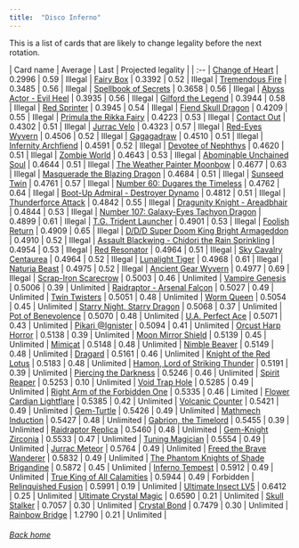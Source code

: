 ```yaml
---
title:  "Disco Inferno"
---
```


This is a list of cards that are likely to change legality before the next rotation.

| Card name | Average | Last | Projected legality |
| :-- |
[Change of Heart](https://db.ygoprodeck.com/card/?search=Change%20of%20Heart) | 0.2996 | 0.59 | Illegal |
[Fairy Box](https://db.ygoprodeck.com/card/?search=Fairy%20Box) | 0.3392 | 0.52 | Illegal |
[Tremendous Fire](https://db.ygoprodeck.com/card/?search=Tremendous%20Fire) | 0.3485 | 0.56 | Illegal |
[Spellbook of Secrets](https://db.ygoprodeck.com/card/?search=Spellbook%20of%20Secrets) | 0.3658 | 0.56 | Illegal |
[Abyss Actor - Evil Heel](https://db.ygoprodeck.com/card/?search=Abyss%20Actor%20-%20Evil%20Heel) | 0.3935 | 0.56 | Illegal |
[Gilford the Legend](https://db.ygoprodeck.com/card/?search=Gilford%20the%20Legend) | 0.3944 | 0.58 | Illegal |
[Red Sprinter](https://db.ygoprodeck.com/card/?search=Red%20Sprinter) | 0.3945 | 0.54 | Illegal |
[Fiend Skull Dragon](https://db.ygoprodeck.com/card/?search=Fiend%20Skull%20Dragon) | 0.4209 | 0.55 | Illegal |
[Primula the Rikka Fairy](https://db.ygoprodeck.com/card/?search=Primula%20the%20Rikka%20Fairy) | 0.4223 | 0.53 | Illegal |
[Contact Out](https://db.ygoprodeck.com/card/?search=Contact%20Out) | 0.4302 | 0.51 | Illegal |
[Jurrac Velo](https://db.ygoprodeck.com/card/?search=Jurrac%20Velo) | 0.4323 | 0.57 | Illegal |
[Red-Eyes Wyvern](https://db.ygoprodeck.com/card/?search=Red-Eyes%20Wyvern) | 0.4506 | 0.52 | Illegal |
[Gagagadraw](https://db.ygoprodeck.com/card/?search=Gagagadraw) | 0.4510 | 0.51 | Illegal |
[Infernity Archfiend](https://db.ygoprodeck.com/card/?search=Infernity%20Archfiend) | 0.4591 | 0.52 | Illegal |
[Devotee of Nephthys](https://db.ygoprodeck.com/card/?search=Devotee%20of%20Nephthys) | 0.4620 | 0.51 | Illegal |
[Zombie World](https://db.ygoprodeck.com/card/?search=Zombie%20World) | 0.4643 | 0.53 | Illegal |
[Abominable Unchained Soul](https://db.ygoprodeck.com/card/?search=Abominable%20Unchained%20Soul) | 0.4644 | 0.51 | Illegal |
[The Weather Painter Moonbow](https://db.ygoprodeck.com/card/?search=The%20Weather%20Painter%20Moonbow) | 0.4677 | 0.63 | Illegal |
[Masquerade the Blazing Dragon](https://db.ygoprodeck.com/card/?search=Masquerade%20the%20Blazing%20Dragon) | 0.4684 | 0.51 | Illegal |
[Sunseed Twin](https://db.ygoprodeck.com/card/?search=Sunseed%20Twin) | 0.4761 | 0.57 | Illegal |
[Number 60: Dugares the Timeless](https://db.ygoprodeck.com/card/?search=Number%2060:%20Dugares%20the%20Timeless) | 0.4762 | 0.64 | Illegal |
[Boot-Up Admiral - Destroyer Dynamo](https://db.ygoprodeck.com/card/?search=Boot-Up%20Admiral%20-%20Destroyer%20Dynamo) | 0.4812 | 0.51 | Illegal |
[Thunderforce Attack](https://db.ygoprodeck.com/card/?search=Thunderforce%20Attack) | 0.4842 | 0.55 | Illegal |
[Dragunity Knight - Areadbhair](https://db.ygoprodeck.com/card/?search=Dragunity%20Knight%20-%20Areadbhair) | 0.4844 | 0.53 | Illegal |
[Number 107: Galaxy-Eyes Tachyon Dragon](https://db.ygoprodeck.com/card/?search=Number%20107:%20Galaxy-Eyes%20Tachyon%20Dragon) | 0.4899 | 0.61 | Illegal |
[T.G. Trident Launcher](https://db.ygoprodeck.com/card/?search=T.G.%20Trident%20Launcher) | 0.4901 | 0.53 | Illegal |
[Foolish Return](https://db.ygoprodeck.com/card/?search=Foolish%20Return) | 0.4909 | 0.65 | Illegal |
[D/D/D Super Doom King Bright Armageddon](https://db.ygoprodeck.com/card/?search=D/D/D%20Super%20Doom%20King%20Bright%20Armageddon) | 0.4910 | 0.52 | Illegal |
[Assault Blackwing - Chidori the Rain Sprinkling](https://db.ygoprodeck.com/card/?search=Assault%20Blackwing%20-%20Chidori%20the%20Rain%20Sprinkling) | 0.4954 | 0.53 | Illegal |
[Red Resonator](https://db.ygoprodeck.com/card/?search=Red%20Resonator) | 0.4964 | 0.51 | Illegal |
[Sky Cavalry Centaurea](https://db.ygoprodeck.com/card/?search=Sky%20Cavalry%20Centaurea) | 0.4964 | 0.52 | Illegal |
[Lunalight Tiger](https://db.ygoprodeck.com/card/?search=Lunalight%20Tiger) | 0.4968 | 0.61 | Illegal |
[Naturia Beast](https://db.ygoprodeck.com/card/?search=Naturia%20Beast) | 0.4975 | 0.52 | Illegal |
[Ancient Gear Wyvern](https://db.ygoprodeck.com/card/?search=Ancient%20Gear%20Wyvern) | 0.4977 | 0.69 | Illegal |
[Scrap-Iron Scarecrow](https://db.ygoprodeck.com/card/?search=Scrap-Iron%20Scarecrow) | 0.5003 | 0.46 | Unlimited |
[Vampire Genesis](https://db.ygoprodeck.com/card/?search=Vampire%20Genesis) | 0.5006 | 0.39 | Unlimited |
[Raidraptor - Arsenal Falcon](https://db.ygoprodeck.com/card/?search=Raidraptor%20-%20Arsenal%20Falcon) | 0.5027 | 0.49 | Unlimited |
[Twin Twisters](https://db.ygoprodeck.com/card/?search=Twin%20Twisters) | 0.5051 | 0.48 | Unlimited |
[Worm Queen](https://db.ygoprodeck.com/card/?search=Worm%20Queen) | 0.5054 | 0.45 | Unlimited |
[Starry Night, Starry Dragon](https://db.ygoprodeck.com/card/?search=Starry%20Night,%20Starry%20Dragon) | 0.5068 | 0.37 | Unlimited |
[Pot of Benevolence](https://db.ygoprodeck.com/card/?search=Pot%20of%20Benevolence) | 0.5070 | 0.48 | Unlimited |
[U.A. Perfect Ace](https://db.ygoprodeck.com/card/?search=U.A.%20Perfect%20Ace) | 0.5071 | 0.43 | Unlimited |
[Pikari @Ignister](https://db.ygoprodeck.com/card/?search=Pikari%20@Ignister) | 0.5094 | 0.41 | Unlimited |
[Orcust Harp Horror](https://db.ygoprodeck.com/card/?search=Orcust%20Harp%20Horror) | 0.5138 | 0.39 | Unlimited |
[Moon Mirror Shield](https://db.ygoprodeck.com/card/?search=Moon%20Mirror%20Shield) | 0.5139 | 0.45 | Unlimited |
[Mimicat](https://db.ygoprodeck.com/card/?search=Mimicat) | 0.5148 | 0.48 | Unlimited |
[Nimble Beaver](https://db.ygoprodeck.com/card/?search=Nimble%20Beaver) | 0.5149 | 0.48 | Unlimited |
[Dragard](https://db.ygoprodeck.com/card/?search=Dragard) | 0.5161 | 0.46 | Unlimited |
[Knight of the Red Lotus](https://db.ygoprodeck.com/card/?search=Knight%20of%20the%20Red%20Lotus) | 0.5183 | 0.48 | Unlimited |
[Hamon, Lord of Striking Thunder](https://db.ygoprodeck.com/card/?search=Hamon,%20Lord%20of%20Striking%20Thunder) | 0.5191 | 0.39 | Unlimited |
[Piercing the Darkness](https://db.ygoprodeck.com/card/?search=Piercing%20the%20Darkness) | 0.5246 | 0.46 | Unlimited |
[Spirit Reaper](https://db.ygoprodeck.com/card/?search=Spirit%20Reaper) | 0.5253 | 0.10 | Unlimited |
[Void Trap Hole](https://db.ygoprodeck.com/card/?search=Void%20Trap%20Hole) | 0.5285 | 0.49 | Unlimited |
[Right Arm of the Forbidden One](https://db.ygoprodeck.com/card/?search=Right%20Arm%20of%20the%20Forbidden%20One) | 0.5335 | 0.46 | Limited |
[Flower Cardian Lightflare](https://db.ygoprodeck.com/card/?search=Flower%20Cardian%20Lightflare) | 0.5385 | 0.42 | Unlimited |
[Volcanic Counter](https://db.ygoprodeck.com/card/?search=Volcanic%20Counter) | 0.5421 | 0.49 | Unlimited |
[Gem-Turtle](https://db.ygoprodeck.com/card/?search=Gem-Turtle) | 0.5426 | 0.49 | Unlimited |
[Mathmech Induction](https://db.ygoprodeck.com/card/?search=Mathmech%20Induction) | 0.5427 | 0.48 | Unlimited |
[Gabrion, the Timelord](https://db.ygoprodeck.com/card/?search=Gabrion,%20the%20Timelord) | 0.5455 | 0.39 | Unlimited |
[Raidraptor Replica](https://db.ygoprodeck.com/card/?search=Raidraptor%20Replica) | 0.5460 | 0.48 | Unlimited |
[Gem-Knight Zirconia](https://db.ygoprodeck.com/card/?search=Gem-Knight%20Zirconia) | 0.5533 | 0.47 | Unlimited |
[Tuning Magician](https://db.ygoprodeck.com/card/?search=Tuning%20Magician) | 0.5554 | 0.49 | Unlimited |
[Jurrac Meteor](https://db.ygoprodeck.com/card/?search=Jurrac%20Meteor) | 0.5764 | 0.49 | Unlimited |
[Freed the Brave Wanderer](https://db.ygoprodeck.com/card/?search=Freed%20the%20Brave%20Wanderer) | 0.5832 | 0.49 | Unlimited |
[The Phantom Knights of Shade Brigandine](https://db.ygoprodeck.com/card/?search=The%20Phantom%20Knights%20of%20Shade%20Brigandine) | 0.5872 | 0.45 | Unlimited |
[Inferno Tempest](https://db.ygoprodeck.com/card/?search=Inferno%20Tempest) | 0.5912 | 0.49 | Unlimited |
[True King of All Calamities](https://db.ygoprodeck.com/card/?search=True%20King%20of%20All%20Calamities) | 0.5944 | 0.49 | Forbidden |
[Relinquished Fusion](https://db.ygoprodeck.com/card/?search=Relinquished%20Fusion) | 0.5991 | 0.19 | Unlimited |
[Ultimate Insect LV5](https://db.ygoprodeck.com/card/?search=Ultimate%20Insect%20LV5) | 0.6412 | 0.25 | Unlimited |
[Ultimate Crystal Magic](https://db.ygoprodeck.com/card/?search=Ultimate%20Crystal%20Magic) | 0.6590 | 0.21 | Unlimited |
[Skull Stalker](https://db.ygoprodeck.com/card/?search=Skull%20Stalker) | 0.7057 | 0.30 | Unlimited |
[Crystal Bond](https://db.ygoprodeck.com/card/?search=Crystal%20Bond) | 0.7479 | 0.30 | Unlimited |
[Rainbow Bridge](https://db.ygoprodeck.com/card/?search=Rainbow%20Bridge) | 1.2790 | 0.21 | Unlimited |

###### [Back home](index)